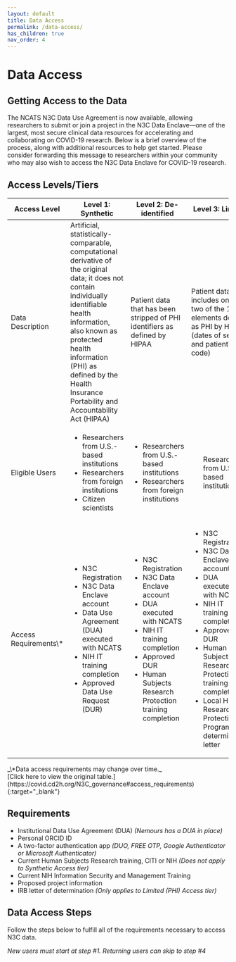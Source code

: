 ```yaml
---
layout: default
title: Data Access
permalink: /data-access/
has_children: true
nav_order: 4
---
```


# Data Access

## Getting Access to the Data
The NCATS N3C Data Use Agreement is now available, allowing researchers to submit or join a project in the N3C Data Enclave—one of the largest, most secure clinical data resources for accelerating and collaborating on COVID-19 research. Below is a brief overview of the process, along with additional resources to help get started. Please consider forwarding this message to researchers within your community who may also wish to access the N3C Data Enclave for COVID-19 research.

## Access Levels/Tiers

<style type="text/css">
.title-col{width:16%}
.info-col{width:28%}
</style>
<table>
  <thead>
    <tr>
      <th class="title-col">Access Level</th>
      <th class="info-col">Level 1: Synthetic</th>
      <th class="info-col">Level 2: De-identified</th>
      <th class="info-col">Level 3: Limited </th>
    </tr>
  </thead>
  <tbody>
    <tr>
      <td>Data Description</td>
      <td>Artificial, statistically-comparable, computational derivative of the original data; it does not contain individually identifiable health information, also known as protected health information (PHI) as defined by the Health Insurance Portability and Accountability Act (HIPAA)</td>
      <td>Patient data that has been stripped of PHI identifiers as defined by HIPAA</td>
      <td>Patient data that includes only two of the 18 elements defined as PHI by HIPAA (dates of service and patient zip code)</td>
    </tr>
    <tr>
      <td>Eligible Users</td>
      <td>
        <ul>
          <li>Researchers from U.S.-based institutions</li>
          <li>Researchers from foreign institutions</li>
          <li>Citizen scientists</li>
        </ul>
      </td>
      <td>
        <ul>
          <li>Researchers from U.S.-based institutions</li>
          <li>Researchers from foreign institutions</li>
        </ul>
      </td>
      <td>
        <ul>
          </li>Researchers from U.S.-based institutions</li>
        </ul>
      </td>
    </tr>
    <tr>
      <td>Access Requirements\*</td>
      <td>
        <ul>
          <li>N3C Registration</li>
          <li>N3C Data Enclave account</li>
          <li>Data Use Agreement (DUA) executed with NCATS</li>
          <li>NIH IT training completion</li>
          <li>Approved Data Use Request (DUR)</li>
        </ul>
      </td>
      <td>
        <ul>
          <li>N3C Registration</li>
          <li>N3C Data Enclave account</li>
          <li>DUA executed with NCATS</li>
          <li>NIH IT training completion</li>
          <li>Approved DUR</li>
          <li>Human Subjects Research Protection training completion</li>
        </ul>
      </td>
      <td>
        <ul>
          <li>N3C Registration</li>
          <li>N3C Data Enclave account</li>
          <li>DUA executed with NCATS</li>
          <li>NIH IT training completion</li>
          <li>Approved DUR</li>
          <li>Human Subjects Research Protection training completion</li>
          <li>Local Human Research Protection Program IRB determination letter</li>
        </ul>
      </td>
    </tr>
  </tbody>
</table>
_\*Data access requirements may change over time._ <br />
[Click here to view the original table.](https://covid.cd2h.org/N3C_governance#access_requirements){:target="_blank"}

## Requirements
* Institutional Data Use Agreement (DUA) *(Nemours has a DUA in place)*
* Personal ORCID ID
* A two-factor authentication app *(DUO, FREE OTP, Google Authenticator or Microsoft Authenticator)*
* Current Human Subjects Research training, CITI or NIH *(Does not apply to Synthetic Access tier)*
* Current NIH Information Security and Management Training
* Proposed project information
* IRB letter of determination *(Only applies to Limited (PHI) Access tier)*

## Data Access Steps
Follow the steps below to fulfill all of the requirements necessary to access N3C data.

*New users must start at step #1. Returning users can skip to step #4*
